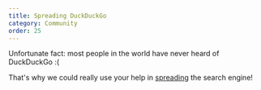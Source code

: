 ```yaml
---
title: Spreading DuckDuckGo
category: Community
order: 25
---
```

<p>Unfortunate fact: most people in the world have never heard of DuckDuckGo :(</p>

<p>That's why we could really use your help in <a href="https://duckduckgo.com/spread">spreading</a> the search engine!</p>